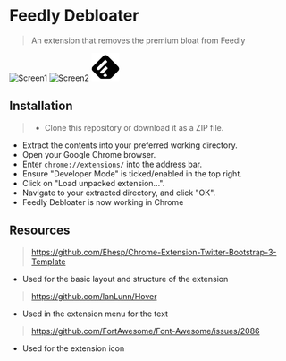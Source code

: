 # Feedly Debloater

> An extension that removes the premium bloat from Feedly

![Screen1](http://imgur.com/mL5BvfB.png)
![Screen2](http://imgur.com/dsgmad7.png)
<img src="img/feedly.png" height="50px" width="50px"/>

## Installation

>- Clone this repository or download it as a ZIP file.
- Extract the contents into your preferred working directory.
- Open your Google Chrome browser.
- Enter `chrome://extensions/` into the address bar.
- Ensure "Developer Mode" is ticked/enabled in the top right.
- Click on "Load unpacked extension...".
- Navigate to your extracted directory, and click "OK".
- Feedly Debloater is now working in Chrome

## Resources

> https://github.com/Ehesp/Chrome-Extension-Twitter-Bootstrap-3-Template
- Used for the basic layout and structure of the extension

> https://github.com/IanLunn/Hover
- Used in the extension menu for the text

> https://github.com/FortAwesome/Font-Awesome/issues/2086
- Used for the extension icon
